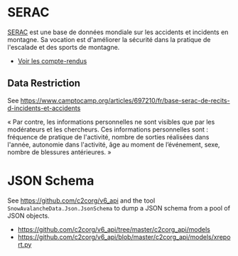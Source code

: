 # SERAC

[SERAC](https://www.camptocamp.org/serac) est une base de données mondiale sur les accidents et
incidents en montagne. Sa vocation est d'améliorer la sécurité dans la pratique de l'escalade et des
sports de montagne.

* [Voir les compte-rendus](https://www.camptocamp.org/xreports)

## Data Restriction

See https://www.camptocamp.org/articles/697210/fr/base-serac-de-recits-d-incidents-et-accidents

« Par contre, les informations personnelles ne sont visibles que par les modérateurs et les
chercheurs.  Ces informations personnelles sont : fréquence de pratique de l'activité, nombre de
sorties réalisées dans l'année, autonomie dans l'activité, âge au moment de l’événement, sexe,
nombre de blessures antérieures. »

# JSON Schema

See https://github.com/c2corg/v6_api and the tool `SnowAvalancheData.Json.JsonSchema` to dump a JSON
schema from a pool of JSON objects.

* https://github.com/c2corg/v6_api/tree/master/c2corg_api/models
* https://github.com/c2corg/v6_api/blob/master/c2corg_api/models/xreport.py
